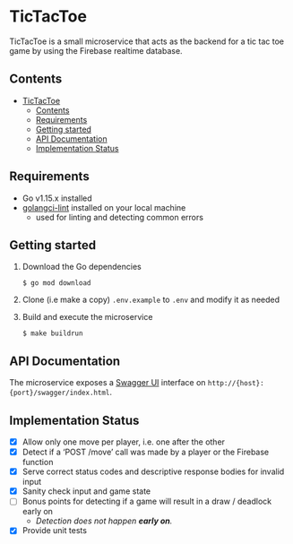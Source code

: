 # TicTacToe

TicTacToe is a small microservice that acts as the backend for a tic tac toe game by using the Firebase realtime database.

## Contents
- [TicTacToe](#tictactoe)
  - [Contents](#contents)
  - [Requirements](#requirements)
  - [Getting started](#getting-started)
  - [API Documentation](#api-documentation)
  - [Implementation Status](#implementation-status)

## Requirements

- Go v1.15.x installed
- [golangci-lint](https://github.com/golangci/golangci-lint) installed on your local machine
  - used for linting and detecting common errors

## Getting started

1. Download the Go dependencies
  
    ```console
    $ go mod download
    ```
2. Clone (i.e make a copy) `.env.example` to `.env` and modify it as needed  
3. Build and execute the microservice

    ```console
    $ make buildrun
    ```

## API Documentation

The microservice exposes a [Swagger UI](https://swagger.io/tools/swagger-ui/) interface on `http://{host}:{port}/swagger/index.html`.

## Implementation Status
- [x] Allow only one move per player, i.e. one after the other
- [x] Detect if a ‘POST /move’ call was made by a player or the Firebase function
- [x] Serve correct status codes and descriptive response bodies for invalid input
- [x] Sanity check input and game state
- [ ] Bonus points for detecting if a game will result in a draw / deadlock early on
  - *Detection does not happen **early on**.*
- [x] Provide unit tests